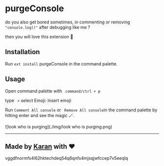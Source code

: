 # purgeConsole

do you also get bored sometimes, in commenting or removing ``` "console.log()"``` after debugging like me ? 

then you will love this extension 💝

## Installation  

Run ``` ext install ``` purgeConsole in the command palette.

## Usage 

Open command palette with ``` command/ctrl + p```

type ``` >``` select Emoji: Insert emoji

Run ``` Comment All console ``` or ``` Remove All console```in the command palette by hitting enter and see the magic 🪄.


![look who is purging](./img/look who is purging.png)

---
## Made by [Karan](https://twitter.com/KaranJanthe) with ❤️

vggdfnormfs4l62hktechdeq54q6qnfs4mjsqjwfccep7v5eeqlq
